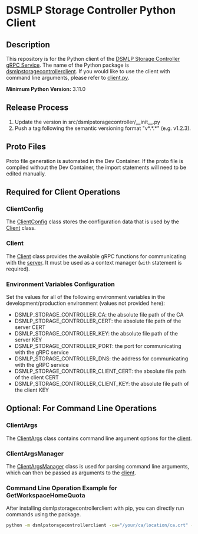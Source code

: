 # DSMLP Storage Controller Python Client

## Description

This repository is for the Python client of the <a href="https://github.com/ucsd-ets/dsmlpstoragecontroller" target="_blank">DSMLP Storage Controller gRPC Service</a>. The name of the Python package is [dsmlpstoragecontrollerclient](https://github.com/ucsd-ets/dsmlpstoragecontroller-pyclient/tree/main/src/dsmlpstoragecontrollerclient). If you would like to use the client with command line arguments, please refer to [client.py](https://github.com/ucsd-ets/dsmlpstoragecontroller-pyclient/blob/main/src/dsmlpstoragecontrollerclient/client.py).

**Minimum Python Version:** 3.11.0

## Release Process
1. Update the version in src/dsmlpstoragecontroller/\_\_init\_\_.py
2. Push a tag following the semantic versioning format "v\*.\*.\*" (e.g. v1.2.3).

## Proto Files

Proto file generation is automated in the Dev Container. If the proto file is compiled without the Dev Container, the import statements will need to be edited manually.

## Required for Client Operations

### ClientConfig

The [ClientConfig](https://github.com/ucsd-ets/dsmlpstoragecontroller-pyclient/blob/main/src/dsmlpstoragecontrollerclient/clientconfig.py) class stores the configuration data that is used by the [Client](#client) class.

### Client

The [Client](https://github.com/ucsd-ets/dsmlpstoragecontroller-pyclient/blob/main/src/dsmlpstoragecontrollerclient/client.py) class provides the available gRPC functions for communicating with the <a href="https://github.com/ucsd-ets/dsmlpstoragecontroller" target="_blank">server</a>. It must be used as a context manager (`with` statement is required).

### Environment Variables Configuration

Set the values for all of the following environment variables in the development/production environment (values not provided here):
- DSMLP_STORAGE_CONTROLLER_CA: the absolute file path of the CA
- DSMLP_STORAGE_CONTROLLER_CERT: the absolute file path of the server CERT
- DSMLP_STORAGE_CONTROLLER_KEY: the absolute file path of the server KEY
- DSMLP_STORAGE_CONTROLLER_PORT: the port for communicating with the gRPC service
- DSMLP_STORAGE_CONTROLLER_DNS: the address for communicating with the gRPC service
- DSMLP_STORAGE_CONTROLLER_CLIENT_CERT: the absolute file path of the client CERT
- DSMLP_STORAGE_CONTROLLER_CLIENT_KEY: the absolute file path of the client KEY

## Optional: For Command Line Operations

### ClientArgs

The [ClientArgs](https://github.com/ucsd-ets/dsmlpstoragecontroller-pyclient/blob/main/src/dsmlpstoragecontrollerclient/clientargs.py) class contains command line argument options for the [client](#client).

### ClientArgsManager

The [ClientArgsManager](https://github.com/ucsd-ets/dsmlpstoragecontroller-pyclient/blob/main/src/dsmlpstoragecontrollerclient/clientargsmanager.py) class is used for parsing command line arguments, which can then be passed as arguments to the [client](#client).

### Command Line Operation Example for GetWorkspaceHomeQuota

After installing dsmlpstoragecontrollerclient with pip, you can directly run commands using the package.
```bash
python -m dsmlpstoragecontrollerclient -ca="/your/ca/location/ca.crt" -cert="/your/cert/location/$DNS-client.crt" -key="/your/key/location/$DNS-client.key" -port=9092 -address="$DNS" -request="GetWorkspaceHomeQuota" -uid=12 -workspace_name="testing"
```